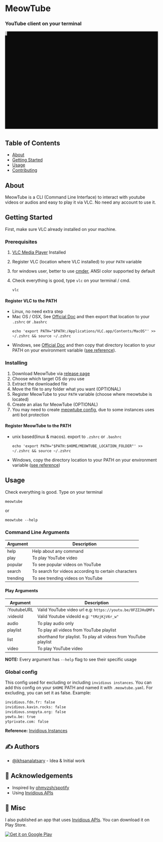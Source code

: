 # MeowTube

### YouTube client on your terminal
![Example](./termtosvg_k3uvtc_0.svg)

## Table of Contents

- [About](#about)
- [Getting Started](#getting_started)
- [Usage](#usage)
- [Contributing](./CONTRIBUTING.md)

## About <a name = "about"></a>

MeowTube is a CLI (Command Line Interface) to interact with youtube videos or audios and easy to play it via VLC. No need any account to use it. 

## Getting Started <a name = "getting_started"></a>

First, make sure VLC already installed on your machine.

### Prerequisites

1. [VLC Media Player](https://www.videolan.org/vlc/) Installed
2. Register VLC (location where VLC installed) to your `PATH` variable
3. for windows user, better to use [cmder](https://cmder.net), ANSI color supported by default
4. Check everything is good, type `vlc` on your terminal / cmd.

   ```
   vlc
   ```

#### Register VLC to the PATH

- Linux, no need extra step
- Mac OS / OSX, See [Official Doc](https://wiki.videolan.org/MacOS/#Command_line) and then export that location to your `.zshrc` or `.bashrc`
  ```
  echo 'export PATH="$PATH:/Applications/VLC.app/Contents/MacOS"' >> ~/.zshrc && source ~/.zshrc
  ```
- Windows, see [Official Doc](https://wiki.videolan.org/Windows/#Step_2:_Command_Line_Startup) and then copy that directory location to your PATH on your environment variable ([see reference](https://stackoverflow.com/a/44272417)).

### Installing

1. Download MeowTube via [release page](https://github.com/ikhsanalatsary/MeowTube/releases)
2. Choose which target OS do you use
3. Extract the downloaded file
4. Move the file to any folder what you want (OPTIONAL)
5. Register MeowTube to your `PATH` variable (choose where meowtube is located)
6. Create an alias for MeowTube (OPTIONAL)
7. You may need to create [meowtube config](#global-config), due to some instances uses anti bot protection

#### Register MeowTube to the PATH

- unix based(linux & macos). export to `.zshrc` or `.bashrc`
  ```
  echo 'export PATH="$PATH:$HOME/MEOWTUBE_LOCATION_FOLDER"' >> ~/.zshrc && source ~/.zshrc
  ```
- Windows, copy the directory location to your PATH on your environment variable ([see reference](https://stackoverflow.com/a/44272417))

## Usage <a name = "usage"></a>

Check everything is good. Type on your terminal

```
meowtube
```

or

```
meowtube --help
```

### Command Line Arguments

| Argument | Description                                          |
| -------- | ---------------------------------------------------- |
| help     | Help about any command                               |
| play     | To play YouTube video                                |
| popular  | To see popular videos on YouTube                     |
| search   | To search for videos according to certain characters |
| trending | To see trending videos on YouTube                    |

#### Play Arguments

| Argument    | Description                                                                         |
| ----------- | ----------------------------------------------------------------------------------- |
| :YoutubeURL | Valid YouTube video url e.g: `https://youtu.be/0FZZJHuQMFs`                         |
| :videoId    | Valid Youtube videoId e.g: `"tMzjKjV6r_w"`                                          |
| audio       | To play audio only                                                                  |
| playlist    | To play all videos from YouTube playlist                                            |
| list        | shorthand for playlist. To play all videos from YouTube playlist                    |
| video       | To play YouTube video                                                               |

**NOTE:** Every argument has `--help` flag to see their specific usage

### Global config
This config used for excluding or including `invidious instances`. You can add this config on your `$HOME` PATH and named it with `.meowtube.yaml`. For excluding, you can set it as false. Example:

```
invidious.fdn.fr: false
invidious.kavin.rocks: false
invidious.snopyta.org: false
yewtu.be: true
ytprivate.com: false
```

**Reference:** [Invidious Instances](https://github.com/iv-org/documentation/blob/master/Invidious-Instances.md)

## ✍️ Authors <a name = "authors"></a>

- [@ikhsanalatsary](https://github.com/ikhsanalatsary) - Idea & Initial work

## 🎉 Acknowledgements <a name = "acknowledgement"></a>

- Inspired by [ohmyzsh/spotify](https://github.com/ohmyzsh/ohmyzsh/blob/master/plugins/osx/spotify)
- Using [Invidious APIs](https://github.com/iv-org/invidious)

## 📌 Misc
I also published an app that uses [Invidious APIs](https://github.com/iv-org/invidious). You can download it on Play Store.

<a href='https://play.google.com/store/apps/details?id=com.insoundious&pcampaignid=pcampaignidMKT-Other-global-all-co-prtnr-py-PartBadge-Mar2515-1'><img alt='Get it on Google Play' src='https://play.google.com/intl/en_us/badges/static/images/badges/en_badge_web_generic.png' width="300"/></a>